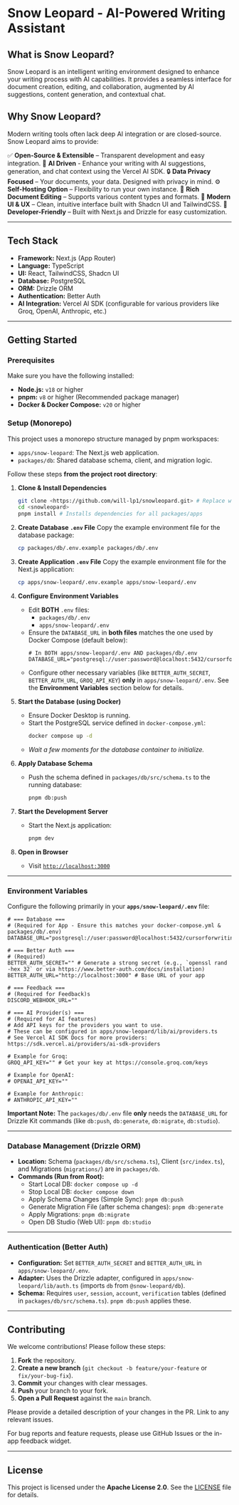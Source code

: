 # Snow Leopard - AI-Powered Writing Assistant

## What is Snow Leopard?
Snow Leopard is an intelligent writing environment designed to enhance your writing process with AI capabilities. It provides a seamless interface for document creation, editing, and collaboration, augmented by AI suggestions, content generation, and contextual chat.

## Why Snow Leopard?
Modern writing tools often lack deep AI integration or are closed-source. Snow Leopard aims to provide:

✅ **Open-Source & Extensible** – Transparent development and easy integration.
🦾 **AI Driven** - Enhance your writing with AI suggestions, generation, and chat context using the Vercel AI SDK.
🔒 **Data Privacy Focused** – Your documents, your data. Designed with privacy in mind.
⚙️ **Self-Hosting Option** – Flexibility to run your own instance.
📄 **Rich Document Editing** – Supports various content types and formats.
🎨 **Modern UI & UX** – Clean, intuitive interface built with Shadcn UI and TailwindCSS.
🚀 **Developer-Friendly** – Built with Next.js and Drizzle for easy customization.

---

## Tech Stack
*   **Framework:** Next.js (App Router)
*   **Language:** TypeScript
*   **UI:** React, TailwindCSS, Shadcn UI
*   **Database:** PostgreSQL
*   **ORM:** Drizzle ORM
*   **Authentication:** Better Auth
*   **AI Integration:** Vercel AI SDK (configurable for various providers like Groq, OpenAI, Anthropic, etc.)

---

## Getting Started

### Prerequisites
Make sure you have the following installed:
*   **Node.js:** `v18` or higher
*   **pnpm:** `v8` or higher (Recommended package manager)
*   **Docker & Docker Compose:** `v20` or higher

### Setup (Monorepo)

This project uses a monorepo structure managed by pnpm workspaces:
*   `apps/snow-leopard`: The Next.js web application.
*   `packages/db`: Shared database schema, client, and migration logic.

Follow these steps **from the project root directory**:

1.  **Clone & Install Dependencies**
    ```bash
    git clone <https://github.com/will-lp1/snowleopard.git> # Replace with your repository URL
    cd <snowleopard>
    pnpm install # Installs dependencies for all packages/apps
    ```

2.  **Create Database `.env` File**
    Copy the example environment file for the database package:
    ```bash
    cp packages/db/.env.example packages/db/.env
    ```

3.  **Create Application `.env` File**
    Copy the example environment file for the Next.js application:
    ```bash
    cp apps/snow-leopard/.env.example apps/snow-leopard/.env
    ```

4.  **Configure Environment Variables**
    *   Edit **BOTH** `.env` files:
        *   `packages/db/.env`
        *   `apps/snow-leopard/.env`
    *   Ensure the `DATABASE_URL` in **both files** matches the one used by Docker Compose (default below):
        ```dotenv
        # In BOTH apps/snow-leopard/.env AND packages/db/.env
        DATABASE_URL="postgresql://user:password@localhost:5432/cursorforwriting_db"
        ```
    *   Configure other necessary variables (like `BETTER_AUTH_SECRET`, `BETTER_AUTH_URL`, `GROQ_API_KEY`) **only** in `apps/snow-leopard/.env`. See the **Environment Variables** section below for details.

5.  **Start the Database (using Docker)**
    *   Ensure Docker Desktop is running.
    *   Start the PostgreSQL service defined in `docker-compose.yml`:
        ```bash
        docker compose up -d
        ```
    *   *Wait a few moments for the database container to initialize.*

6.  **Apply Database Schema**
    *   Push the schema defined in `packages/db/src/schema.ts` to the running database:
        ```bash
        pnpm db:push
        ```

7.  **Start the Development Server**
    *   Start the Next.js application:
        ```bash
        pnpm dev
        ```

8.  **Open in Browser**
    *   Visit [`http://localhost:3000`](http://localhost:3000)

---

### Environment Variables
Configure the following primarily in your **`apps/snow-leopard/.env`** file:

```dotenv
# === Database ===
# (Required for App - Ensure this matches your docker-compose.yml & packages/db/.env)
DATABASE_URL="postgresql://user:password@localhost:5432/cursorforwriting_db"

# === Better Auth ===
# (Required)
BETTER_AUTH_SECRET="" # Generate a strong secret (e.g., `openssl rand -hex 32` or via https://www.better-auth.com/docs/installation)
BETTER_AUTH_URL="http://localhost:3000" # Base URL of your app

# === Feedback ===
# (Required for Feedback)s
DISCORD_WEBHOOK_URL="" 

# === AI Provider(s) ===
# (Required for AI features)
# Add API keys for the providers you want to use.
# These can be configured in apps/snow-leopard/lib/ai/providers.ts
# See Vercel AI SDK Docs for more providers: https://sdk.vercel.ai/providers/ai-sdk-providers

# Example for Groq:
GROQ_API_KEY="" # Get your key at https://console.groq.com/keys

# Example for OpenAI:
# OPENAI_API_KEY=""

# Example for Anthropic:
# ANTHROPIC_API_KEY=""
```

**Important Note:** The `packages/db/.env` file **only** needs the `DATABASE_URL` for Drizzle Kit commands (like `db:push`, `db:generate`, `db:migrate`, `db:studio`).

---

### Database Management (Drizzle ORM)

*   **Location:** Schema (`packages/db/src/schema.ts`), Client (`src/index.ts`), and Migrations (`migrations/`) are in `packages/db`.
*   **Commands (Run from Root):**
    *   Start Local DB: `docker compose up -d`
    *   Stop Local DB: `docker compose down`
    *   Apply Schema Changes (Simple Sync): `pnpm db:push`
    *   Generate Migration File (after schema changes): `pnpm db:generate`
    *   Apply Migrations: `pnpm db:migrate`
    *   Open DB Studio (Web UI): `pnpm db:studio`

---

### Authentication (Better Auth)

*   **Configuration:** Set `BETTER_AUTH_SECRET` and `BETTER_AUTH_URL` in `apps/snow-leopard/.env`.
*   **Adapter:** Uses the Drizzle adapter, configured in `apps/snow-leopard/lib/auth.ts` (imports `db` from `@snow-leopard/db`).
*   **Schema:** Requires `user`, `session`, `account`, `verification` tables (defined in `packages/db/src/schema.ts`). `pnpm db:push` applies these.

---

## Contributing

We welcome contributions! Please follow these steps:

1.  **Fork** the repository.
2.  **Create a new branch** (`git checkout -b feature/your-feature` or `fix/your-bug-fix`).
4.  **Commit** your changes with clear messages.
5.  **Push** your branch to your fork.
6.  **Open a Pull Request** against the `main` branch.

Please provide a detailed description of your changes in the PR. Link to any relevant issues.

For bug reports and feature requests, please use GitHub Issues or the in-app feedback widget.

---

## License

This project is licensed under the **Apache License 2.0**. See the [LICENSE](LICENSE) file for details.
